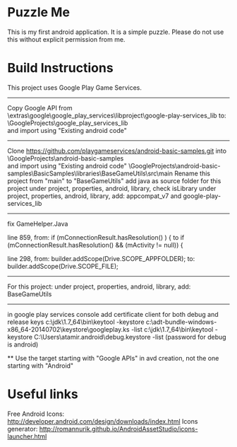 Puzzle Me
=============

This is my first android application.
It is a simple puzzle.
Please do not use this without explicit permission from me. 




Build Instructions
==================
This project uses Google Play Game Services.

***
Copy Google API from
<Google andoird SDK>\extras\google\google_play_services\libproject\google-play-services_lib
to:
<eclipse workspace>\GoogleProjects\google_play_services_lib\
and import using "Existing android code" 

***
Clone https://github.com/playgameservices/android-basic-samples.git into 
<eclipse workspace>\GoogleProjects\android-basic-samples\
and import using "Existing android code" 
<eclipse workspace>\GoogleProjects\android-basic-samples\BasicSamples\libraries\BaseGameUtils\src\main
Rename this project from "main" to "BaseGameUtils"
add java as source folder for this project
under project, properties, android, library, check isLibrary
under project, properties, android, library, add: appcompat_v7 and google-play-services_lib

***
fix GameHelper.Java

line 859, from:
   if (mConnectionResult.hasResolution() ) {
to
   if (mConnectionResult.hasResolution() && (mActivity != null)) {


line 298, from:
			builder.addScope(Drive.SCOPE_APPFOLDER);
to:			
			builder.addScope(Drive.SCOPE_FILE);
 

***
For this project:
under project, properties, android, library, add: BaseGameUtils

***
in google play services console add certificate client for both debug and release keys
c:\jdk\1.7_64\bin\keytool -keystore c:\adt-bundle-windows-x86_64-20140702\keystore\googleplay.ks -list
c:\jdk\1.7_64\bin\keytool -keystore C:\Users\atamir\.android\debug.keystore  -list  (password for debug is android)


**
Use the target starting with "Google APIs" in avd creation, not the one starting with "Android"

 
 
 
 Useful links
 ============
 Free Android Icons:  http://developer.android.com/design/downloads/index.html
 Icons generator:     http://romannurik.github.io/AndroidAssetStudio/icons-launcher.html
 